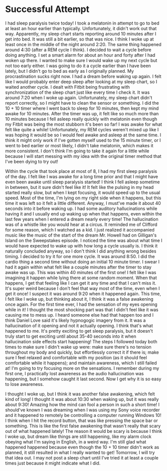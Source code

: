 # Successful Attempt

I had sleep paralysis twice today! I took a melatonin in attempt to go to bed at least an hour earlier than typically. Unfortunately, it didn't work out that way. Apparently, my sleep chart starts reporting around 10 minutes after I get into bed. It was still a bit earlier, so that was nice. I think I woke up at least once in the middle of the night around 2:20. The same thing happened around 4:30 (after a REM cycle I think). I decided to wait a cycle before doing anything. I set a smart alarm for about an hour and forty after I had woken up there. I wanted to make sure I would wake up my next cycle but not too early either. I was going to do it a cycle earlier than I have been lately, but I didn't go to bed as early as I originally planned. My procrastination sucks right now. I had a dream before waking up again. I felt like I would probably enter deep sleep after looking at my sleep chart, so I waited another cycle. I dealt with Fitbit being frustrating with synchronization of the sleep chart just like every time I check it. It was around 7:20 when I woke up again. Unfortunately, my sleep chart didn't report correctly, so I might have to clean the sensor or something. I did the 10 + 10 timer where I went back to sleep for 10 minutes, then kept my mind awake for 10 minutes. After the timer was up, it felt like so much more than 10 minutes because I fell asleep really quickly with melatonin even though my Fitbit was being the most stubborn it's been so far! I was awake for what felt like quite a while! Unfortunately, my REM cycles weren't mixed up like I was hoping it would be so I would feel awake and asleep at the same time. I think it might only work if I've gotten myself used to the 15 minute timer, or I went to bed earlier or most likely, I didn't take melatonin, which makes it more consistent. I don't think I'm going to take it again for a little while because I will start messing with my idea with the original timer method that I've been dying to try out!

Within the cycle that took place at most of 8, I had my first sleep paralysis of the day. I felt like I was awake for a long time prior and that I might have even been awake until sleep paralysis started! I think I fell asleep sometime in between, but it sure didn't feel like it! It felt like the pulsing in my head started really slow, but when I kept focusing, it would speed up to the usual speed. Most of the time, I'm lying on my right side when it happens, but this time it was left so it felt a little different. Anyway, I must've made it about 40 seconds into it before waking up. I had some auditory hallucinations while having it and I usually end up waking up when that happens, even within the last few years when I entered a dream nearly every time! The hallucination was of a whistle like you would hear at a circus. It reminded me of Clifford for some reason, which I watched as a kid. I just realized it accompanied music like the music of the start of the dream Mr. Howell had on Gilligan's Island on the Sweepstakes episode. I noticed the time was about what time I would have expected to wake up with how long a cycle usually is. I think it naturally concluded anyway, so I don't think I did anything wrong besides timing. I decided to try it for one more cycle. It was around 8:50. I did the cardio thing a second time without doing an initial 10 minute timer. I swear I had it again within what felt like a couple minutes after the timer to stay awake was up. This was within 40 minutes of the first one! I felt like I was imagining it happen while lying there at some random moment. When that happens, I get that feeling like I can get it any time and that I can't miss it. It's super weird because I don't feel that way most of the time, even when I get it once! I suspect it was around 9:20 when it happened again. This time, I felt like I woke up, but thinking about it, I think it was a false awakening once again. For the first time ever, I had the sensation of my eyes opening while in it! I thought the most shocking part was that I didn't feel like it was causing me to mess up. I heard someone else had that happen too and I think Daniel Love said it's likely hypnogogic imagery from it. It was a hallucination of it opening and not it actually opening. I think that's what happened to me. It's pretty exciting to get sleep paralysis, but it doesn't truly start to get exciting until about 35-40 seconds into it when hallucination side effects start happening! The steps I followed today both times to make sure I didn't wake up were: make sure there's no tension throughout my body and quickly, but effortlessly correct it if there is; make sure I feel relaxed and comfortable with my position (as it should feel comfortable while it happens); and maintain awareness, which I still failed at! I'm going to try focusing more on the sensations. I remember during my first one, I practically lost awareness as the audio hallucination was happening, but I somehow caught it last second. Now I get why it is so easy to lose awareness. 

I thought I woke up, but I think it was another false awakening, which felt kind of long! I thought it was about 10:30 when waking up, but it was really about 9:30! Amazing how the mind can fool a person in such a short time! I should've known I was dreaming when I was using my Sony voice recorder and it happened to remotely be controlling a computer running Windows 10! I think when I hit the record button, that was like pressing the space bar or something. This is like the first false awakening that wasn't really that scary out of what happened lately! The reason it would be scary is because I think I woke up, but dream like things are still happening, like my alarm clock obeying what I'm saying in English, in a weird way. I'm still glad what happened happened because even though the 10 + 10 timer didn't work as planned, it still resulted in what I really wanted to get! Tomorrow, I will try that idea out. I may not post a sleep chart until I've tried it at least a couple times just because it might indicate what I did.
